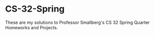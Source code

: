 # CS-32-Spring

These are my solutions to Professor Smallberg's CS 32 Spring Quarter Homeworks and Projects.
